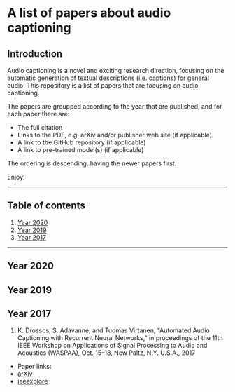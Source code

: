 # A list of papers about audio captioning

## Introduction 

Audio captioning is a novel and exciting research direction, 
focusing on the automatic generation of textual descriptions
(i.e. captions) for general audio. This repository is a list
of papers that are focusing on audio captioning. 

The papers are groupped according to the year that are published,
and for each paper there are: 

* The full citation
* Links to the PDF, e.g. arXiv and/or publisher web site (if applicable)
* A link to the GitHub repository (if applicable)
* A link to pre-trained model(s) (if applicable)

The ordering is descending, having the newer papers first. 

Enjoy! 

----

## Table of contents

1. [Year 2020](#year-2020)
1. [Year 2019](#year-2019)
1. [Year 2017](#year-2017)

----

## Year 2020

## Year 2019

## Year 2017

1. K. Drossos, S. Adavanne, and Tuomas Virtanen, "Automated Audio
Captioning with Recurrent Neural Networks," in proceedings of the
11th IEEE Workshop on Applications of Signal Processing to Audio
and Acoustics (WASPAA), Oct. 15–18, New Paltz, N.Y. U.S.A., 2017
 * Paper links:
  * [arXiv](https://arxiv.org/abs/1706.10006)
  * [ieeexplore](https://ieeexplore.ieee.org/document/8170058)
